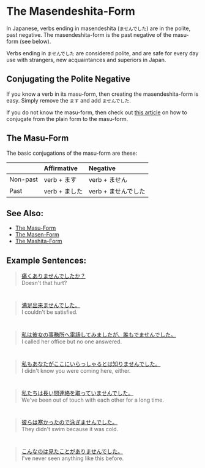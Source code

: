 # The Masendeshita-Form

In Japanese, verbs ending in masendeshita (`ませんでした`) are in the polite, past negative. The masendeshita-form is the past negative of the masu-form (see below).

Verbs ending in `ませんでした` are considered polite, and are safe for every day use with strangers, new acquaintances and superiors in Japan.

## Conjugating the Polite Negative
If you know a verb in its masu-form, then creating the masendeshita-form is easy. Simply remove the `ます` and add `ませんでした`. 

If you do not know the masu-form, then check out [this article](plain-form-masu-form) on how to conjugate from the plain form to the masu-form.

## The Masu-Form
The basic conjugations of the masu-form are these:

||Affirmative|Negative|
|:--|:--|:--|
|Non-past|verb + ます|verb + ません|
|Past|verb + ました|verb + ませんでした|

## See Also:
* [The Masu-Form](verb-longformpresentaffirmative)
* [The Masen-Form](verb-longformpresentnegative)
* [The Mashita-Form](verb-longformpastaffirmative)

## Example Sentences:
> [痛くありませんでしたか？]()   
> Doesn't that hurt?
  
#
 
> [満足出来ませんでした。]()   
> I couldn't be satisfied.
  
#
 
> [私は彼女の事務所へ電話してみましたが、誰もでませんでした。]()  
> I called her office but no one answered.
  
#
 
> [私もあなたがここにいらっしゃるとは知りませんでした。]()  
> I didn't know you were coming here, either.
  
#
 
> [私たちは長い間連絡を取っていませんでした。]()  
> We've been out of touch with each other for a long time.
  
#
 
> [彼らは寒かったので泳ぎませんでした。]()  
> They didn't swim because it was cold.
  
#
 
> [こんなのは見たことがありませんでした。]()  
> I've never seen anything like this before.


